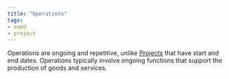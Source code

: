 ```yaml
---
title: "Operations"
tags:
- seed
- project
---
```


Operations are ongoing and repetitive, unlike [Projects](notes/Project.md) that have start and end dates. Operations typically involve ongoing functions that support the production of goods and services.